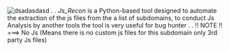 ![dsadasdasd](https://github.com/user-attachments/assets/1535def2-3486-4809-9084-1d5ccd5f7d8c)
. 
. 
_Js_Recon_ is a Python-based tool designed to automate the extraction of the js files from the a list of subdomains, to conduct Js Analysis by another tools
the tool is very useful for bug hunter
. 
. 
!! NOTE !!
===> No Js (Means there is no custom js files for this subdomain only 3rd party Js files) 
